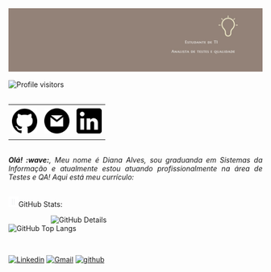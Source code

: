 <div>
<img align="center" alt="Header" src="https://github.com/Dianaaaf/Dianaaaf/blob/main/img/capaLinkedin.jpg?raw=true"/>
</div>
<br>


<div>
  <img alt="Profile visitors" src="https://komarev.com/ghpvc/?username=Dianaaaf"/>
</div>
<br>


<div align="center">
<table>
<tr>
 <td align="center" colspan="11"></td>
</tr> 
<tr>
  <td><a href="https://github.com/Dianaaaf" target="_blank"><img src="https://github.com/Dianaaaf/Dianaaaf/blob/main/img/github.png?raw=true" width="50px" height="50px"/></a>
</td>
  <td><a href="mailto:2004disial@gmail.com" target="_blank"><img src="https://github.com/Dianaaaf/Dianaaaf/blob/main/img/gmail.png?raw=true" width="50px" height="50px"/></a>
</td>
  <td><a href="https://www.linkedin.com/in/diana-alves-6a99271b5/" target="_blank"><img src="https://github.com/Dianaaaf/Dianaaaf/blob/main/img/linkedin.png?raw=true" width="50px" height="50px"/></a>
</td>
</tr>
<tr>
 <td align="center" colspan="11"></td>
</tr> 
</table>
</div>
<br>


<div align="justify">
  <i><b>
    Olá! :wave:</b>, Meu nome é Diana Alves, sou graduanda em Sistemas da Informação e atualmente estou atuando profissionalmente na área de Testes e QA! Aqui está meu currículo:
    <a href="https://drive.google.com/file/d/126QgBykje58LVZ3IYmAZpu9iRYPxYnF8/view?usp=sharing" target="_blank"></a>
  </i></br>
</div>
<br>


<img height="20" alt="GIF" src="https://github.com/Dianaaaf/Dianaaaf/blob/main/img/graphic.gif?raw=true"/>GitHub Stats:
<div>
  <img align="right" alt="GitHub Details" width="420px" src="https://github-profile-summary-cards.vercel.app/api/cards/profile-details?username=Dianaaaf&theme=github_dark"/>
  <img alt="GitHub Top Langs" width="200px" src="https://github-profile-summary-cards.vercel.app/api/cards/repos-per-language?username=Dianaaaf&theme=github_dark"/>
</div>
<br>


<div>
<table align="right">
</table>
  <a href="https://www.linkedin.com/in/diana-alves-6a99271b5/" target="_blank"><img alt="Linkedin" src="https://img.shields.io/badge/LinkedIn-0077B5?style=for-the-badge&logo=linkedin&logoColor=white"/></a>
  <a href="mailto:2004disial@gmail.com" target="_blank"><img alt="Gmail" src="https://img.shields.io/badge/Gmail-D14836?style=for-the-badge&logo=gmail&logoColor=white"/></a>
  <a href="https://github.com/Dianaaaf" target="_blank"><img alt="github" src="https://img.shields.io/badge/GitHub-100000?style=for-the-badge&logo=github&logoColor=white"/></a>
</div>

